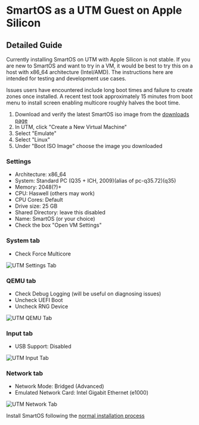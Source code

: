 # SmartOS as a UTM Guest on Apple Silicon

## Detailed Guide

Currently installing SmartOS on UTM with Apple Silicon is not stable.
If you are new to SmartOS and want to try in a VM, it would be best to try this
on a host with x86_64 architecture (Intel/AMD).
The instructions here are intended for testing and development use cases.

Issues users have encountered include long boot times and failure to create
zones once installed.
A recent test took approximately 15 minutes from boot menu to install screen
enabling multicore roughly halves the boot time.

1. Download and verify the latest SmartOS iso image from the [downloads page](https://us-central.manta.mnx.io/Joyent_Dev/public/SmartOS/latest.html)
1. In UTM, click "Create a New Virtual Machine"
1. Select "Emulate"
1. Select "Linux"
1. Under "Boot ISO Image" choose the image you downloaded

### Settings

- Architecture: x86_64
- System: Standard PC (Q35 + ICH, 2009)(alias of pc-q35.72)(q35)
- Memory: 2048(?)+
- CPU: Haswell (others may work)
- CPU Cores: Default
- Drive size: 25 GB
- Shared Directory: leave this disabled
- Name: SmartOS (or your choice)
- Check the box "Open VM Settings"

### System tab

- Check Force Multicore

![UTM Settings Tab](/assets/images/smartos-utm-system-tab.png)

### QEMU tab

- Check Debug Logging (will be useful on diagnosing issues)
- Uncheck UEFI Boot
- Uncheck RNG Device

![UTM QEMU Tab](/assets/images/smartos-utm-qemu-tab.png)

### Input tab

- USB Support: Disabled

![UTM Input Tab](/assets/images/smartos-utm-input-tab.png)

### Network tab

- Network Mode: Bridged (Advanced)
- Emulated Network Card: Intel Gigabit Ethernet (e1000)

![UTM Network Tab](/assets/images/smartos-utm-network-tab.png)

Install SmartOS following the [normal installation process](https://docs.smartos.org/install/)
